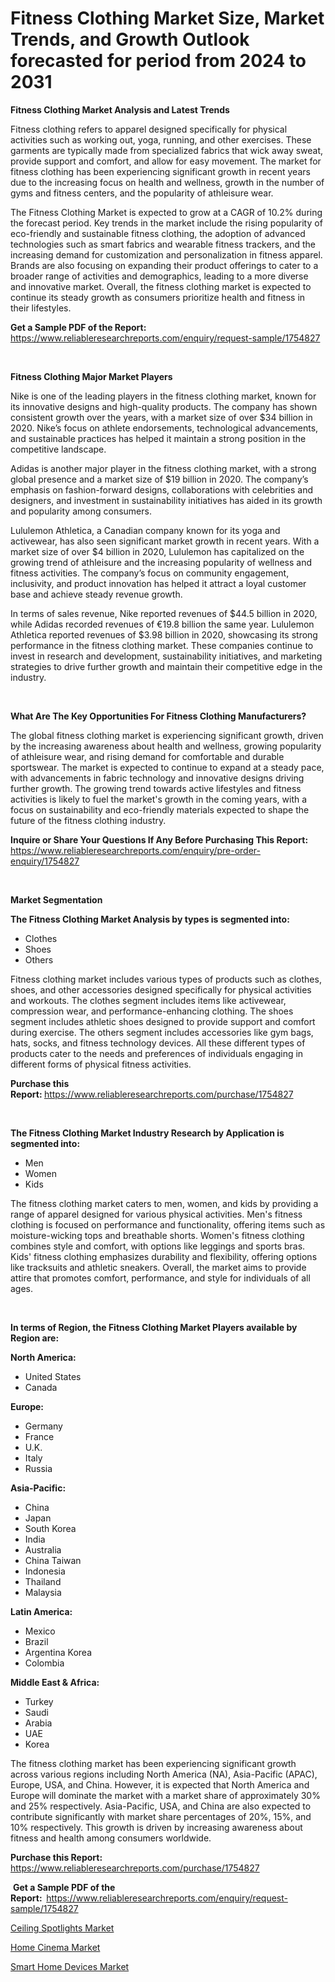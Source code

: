<p><h1>Fitness Clothing Market Size, Market Trends, and Growth Outlook forecasted for period from 2024 to 2031</h1></p><p><strong>Fitness Clothing Market Analysis and Latest Trends</strong></p>
<p><p>Fitness clothing refers to apparel designed specifically for physical activities such as working out, yoga, running, and other exercises. These garments are typically made from specialized fabrics that wick away sweat, provide support and comfort, and allow for easy movement. The market for fitness clothing has been experiencing significant growth in recent years due to the increasing focus on health and wellness, growth in the number of gyms and fitness centers, and the popularity of athleisure wear.</p><p>The Fitness Clothing Market is expected to grow at a CAGR of 10.2% during the forecast period. Key trends in the market include the rising popularity of eco-friendly and sustainable fitness clothing, the adoption of advanced technologies such as smart fabrics and wearable fitness trackers, and the increasing demand for customization and personalization in fitness apparel. Brands are also focusing on expanding their product offerings to cater to a broader range of activities and demographics, leading to a more diverse and innovative market. Overall, the fitness clothing market is expected to continue its steady growth as consumers prioritize health and fitness in their lifestyles.</p></p>
<p><strong>Get a Sample PDF of the Report:&nbsp;</strong> <a href="https://www.reliableresearchreports.com/enquiry/request-sample/1754827">https://www.reliableresearchreports.com/enquiry/request-sample/1754827</a></p>
<p>&nbsp;</p>
<p><strong>Fitness Clothing Major Market Players</strong></p>
<p><p>Nike is one of the leading players in the fitness clothing market, known for its innovative designs and high-quality products. The company has shown consistent growth over the years, with a market size of over $34 billion in 2020. Nike’s focus on athlete endorsements, technological advancements, and sustainable practices has helped it maintain a strong position in the competitive landscape.</p><p>Adidas is another major player in the fitness clothing market, with a strong global presence and a market size of $19 billion in 2020. The company’s emphasis on fashion-forward designs, collaborations with celebrities and designers, and investment in sustainability initiatives has aided in its growth and popularity among consumers.</p><p>Lululemon Athletica, a Canadian company known for its yoga and activewear, has also seen significant market growth in recent years. With a market size of over $4 billion in 2020, Lululemon has capitalized on the growing trend of athleisure and the increasing popularity of wellness and fitness activities. The company’s focus on community engagement, inclusivity, and product innovation has helped it attract a loyal customer base and achieve steady revenue growth.</p><p>In terms of sales revenue, Nike reported revenues of $44.5 billion in 2020, while Adidas recorded revenues of €19.8 billion the same year. Lululemon Athletica reported revenues of $3.98 billion in 2020, showcasing its strong performance in the fitness clothing market. These companies continue to invest in research and development, sustainability initiatives, and marketing strategies to drive further growth and maintain their competitive edge in the industry.</p></p>
<p>&nbsp;</p>
<p><strong>What Are The Key Opportunities For Fitness Clothing Manufacturers?</strong></p>
<p><p>The global fitness clothing market is experiencing significant growth, driven by the increasing awareness about health and wellness, growing popularity of athleisure wear, and rising demand for comfortable and durable sportswear. The market is expected to continue to expand at a steady pace, with advancements in fabric technology and innovative designs driving further growth. The growing trend towards active lifestyles and fitness activities is likely to fuel the market's growth in the coming years, with a focus on sustainability and eco-friendly materials expected to shape the future of the fitness clothing industry.</p></p>
<p><strong>Inquire or Share Your Questions If Any Before Purchasing This Report:</strong> <a href="https://www.reliableresearchreports.com/enquiry/pre-order-enquiry/1754827">https://www.reliableresearchreports.com/enquiry/pre-order-enquiry/1754827</a></p>
<p>&nbsp;</p>
<p><strong>Market Segmentation</strong></p>
<p><strong>The Fitness Clothing Market Analysis by types is segmented into:</strong></p>
<p><ul><li>Clothes</li><li>Shoes</li><li>Others</li></ul></p>
<p><p>Fitness clothing market includes various types of products such as clothes, shoes, and other accessories designed specifically for physical activities and workouts. The clothes segment includes items like activewear, compression wear, and performance-enhancing clothing. The shoes segment includes athletic shoes designed to provide support and comfort during exercise. The others segment includes accessories like gym bags, hats, socks, and fitness technology devices. All these different types of products cater to the needs and preferences of individuals engaging in different forms of physical fitness activities.</p></p>
<p><strong>Purchase this Report:&nbsp;</strong><a href="https://www.reliableresearchreports.com/purchase/1754827">https://www.reliableresearchreports.com/purchase/1754827</a></p>
<p>&nbsp;</p>
<p><strong>The Fitness Clothing Market Industry Research by Application is segmented into:</strong></p>
<p><ul><li>Men</li><li>Women</li><li>Kids</li></ul></p>
<p><p>The fitness clothing market caters to men, women, and kids by providing a range of apparel designed for various physical activities. Men's fitness clothing is focused on performance and functionality, offering items such as moisture-wicking tops and breathable shorts. Women's fitness clothing combines style and comfort, with options like leggings and sports bras. Kids' fitness clothing emphasizes durability and flexibility, offering options like tracksuits and athletic sneakers. Overall, the market aims to provide attire that promotes comfort, performance, and style for individuals of all ages.</p></p>
<p>&nbsp;</p>
<p><strong>In terms of Region, the Fitness Clothing Market Players available by Region are:</strong></p>
<p>
    <p> <strong> North America: </strong>
        <ul>
            <li>United States</li>
            <li>Canada</li>
        </ul>
        </p> 
    <p> <strong> Europe: </strong>
        <ul>
            <li>Germany</li>
            <li>France</li>
            <li>U.K.</li>
            <li>Italy</li>
            <li>Russia</li>
        </ul>
        </p> 
    <p> <strong> Asia-Pacific: </strong>
        <ul>
            <li>China</li>
            <li>Japan</li>
            <li>South Korea</li>
            <li>India</li>
            <li>Australia</li>
            <li>China Taiwan</li>
            <li>Indonesia</li>
            <li>Thailand</li>
            <li>Malaysia</li>
        </ul>
        </p> 
    <p> <strong> Latin America: </strong>
        <ul>
            <li>Mexico</li>
            <li>Brazil</li>
            <li>Argentina Korea</li>
            <li>Colombia</li>
        </ul>
        </p> 
    <p> <strong> Middle East & Africa: </strong>
        <ul>
            <li>Turkey</li>
            <li>Saudi</li>
            <li>Arabia</li>
            <li>UAE</li>
            <li>Korea</li>
        </ul>
    </p>
    </p>
<p><p>The fitness clothing market has been experiencing significant growth across various regions including North America (NA), Asia-Pacific (APAC), Europe, USA, and China. However, it is expected that North America and Europe will dominate the market with a market share of approximately 30% and 25% respectively. Asia-Pacific, USA, and China are also expected to contribute significantly with market share percentages of 20%, 15%, and 10% respectively. This growth is driven by increasing awareness about fitness and health among consumers worldwide.</p></p>
<p><strong>Purchase this Report: </strong><a href="https://www.reliableresearchreports.com/purchase/1754827">https://www.reliableresearchreports.com/purchase/1754827</a></p>
<p>&nbsp;<strong>Get a Sample PDF of the Report:&nbsp;&nbsp;</strong><a href="https://www.reliableresearchreports.com/enquiry/request-sample/1754827">https://www.reliableresearchreports.com/enquiry/request-sample/1754827</a></p>
<p><strong></strong></p>
<p><p><a href="https://github.com/FassouRP/Market-Research-Report-List-3/blob/main/ceiling-spotlights-market.md">Ceiling Spotlights Market</a></p><p><a href="https://github.com/ruddyyedelwadw/Market-Research-Report-List-1/blob/main/home-cinema-market.md">Home Cinema Market</a></p><p><a href="https://github.com/jaidynmorantestelletmjzya/Market-Research-Report-List-1/blob/main/smart-home-devices-market.md">Smart Home Devices Market</a></p></p>